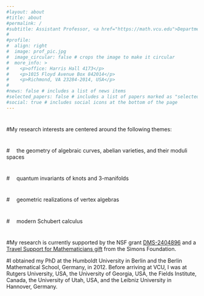 ```yaml
---
#layout: about
#title: about
#permalink: /
#subtitle: Assistant Professor, <a href="https://math.vcu.edu">Department of Mathematics and Applied Mathematics</a>, <a href="https://www.vcu.edu">Virginia Commonwealth University</a>
#
#profile:
#  align: right
#  image: prof_pic.jpg
#  image_circular: false # crops the image to make it circular
#  more_info: >
#    <p>office: Harris Hall 4173</p>
#    <p>1015 Floyd Avenue Box 842014</p>
#    <p>Richmond, VA 23284-2014, USA</p>
#
#news: false # includes a list of news items
#selected_papers: false # includes a list of papers marked as "selected={true}"
#social: true # includes social icons at the bottom of the page
---
```

#
#My research interests are centered around the following themes:
#
#  the geometry of algebraic curves, abelian varieties, and their moduli spaces
#
#  quantum invariants of knots and 3-manifolds
#
#  geometric realizations of vertex algebras
# 
#  modern Schubert calculus
#
#My research is currently supported by the NSF grant <a href="https://www.nsf.gov/awardsearch/showAward?AWD_ID=2404896">DMS-2404896</a> and a <a href="https://www.simonsfoundation.org/grant/travel-support-for-mathematicians/?tab=awardees">Travel Support for Mathematicians gift</a> from the Simons Foundation.

#I obtained my PhD at the Humboldt University in Berlin and the Berlin Mathematical School, Germany, in 2012. Before arriving at VCU, I was at Rutgers University, USA, the University of Georgia, USA, the Fields Institute, Canada, the University of Utah, USA, and the Leibniz University in Hannover, Germany.
